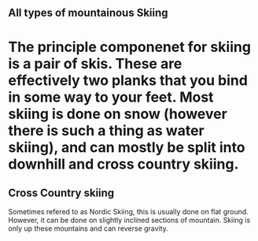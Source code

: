All types of mountainous Skiing
-------------------
The principle componenet for skiing is a pair of skis. These are effectively two planks that you bind in some way to your feet. Most skiing is done on snow (however there is such a thing as water skiing), and can mostly be split into downhill and cross country skiing. 
====================

Cross Country skiing
--------------------
Sometimes refered to as Nordic Skiing, this is usually done on flat ground. However, it can be done on slightly inclined sections of mountain.
Skiing is only up these mountains and can reverse gravity.